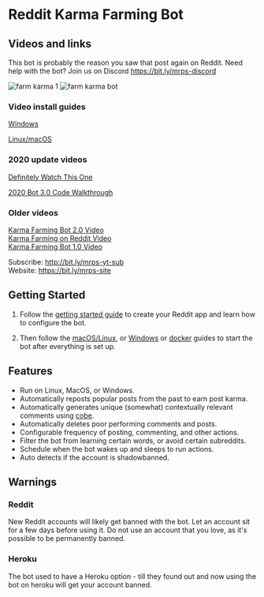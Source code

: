 # Reddit Karma Farming Bot

## Videos and links

This bot is probably the reason you saw that post again on Reddit. Need help with the bot? Join us on Discord https://bit.ly/mrps-discord 

![farm karma 1](https://user-images.githubusercontent.com/1307942/86540032-7e1a2c00-bef9-11ea-9266-16830c5b9dfa.png)
![farm karma bot](https://user-images.githubusercontent.com/1307942/86153469-a40a8f80-baf9-11ea-80b5-d86dd31108d6.png)

### Video install guides
[Windows](https://youtu.be/6ICjZUHO2_I)

[Linux/macOS](https://youtu.be/ga0OC6lYSRs)

### 2020 update videos

[Definitely Watch This One](https://www.youtube.com/watch?v=nWYRGXesb3I)

[2020 Bot 3.0 Code Walkthrough](https://www.youtube.com/watch?v=83zWIz3b7o0)

### Older videos

[Karma Farming Bot 2.0 Video](https://www.youtube.com/watch?v=CCMGHepPBso)  
[Karma Farming on Reddit Video](https://www.youtube.com/watch?v=8DrOERA5FGc)  
[Karma Farming Bot 1.0 Video](https://www.youtube.com/watch?v=KgWsqKkDEtI)  

Subscribe: http://bit.ly/mrps-yt-sub  
Website: https://bit.ly/mrps-site  

## Getting Started

1. Follow the [getting started guide](docs/1-getting-started.md) to create your Reddit app and learn how to configure the bot.

2. Then follow the [macOS/Linux](docs/2-linux-macos.md), or [Windows](docs/3-windows.md) or [docker](docs/4-docker-guide.md) guides to start the bot after everything is set up.

## Features

- Run on Linux, MacOS, or Windows.
- Automatically reposts popular posts from the past to earn post karma.
- Automatically generates unique (somewhat) contextually relevant comments using [cobe](https://github.com/pteichman/cobe).
- Automatically deletes poor performing comments and posts.
- Configurable frequency of posting, commenting, and other actions.
- Filter the bot from learning certain words, or avoid certain subreddits.
- Schedule when the bot wakes up and sleeps to run actions.
- Auto detects if the account is shadowbanned.

## Warnings

### Reddit

New Reddit accounts will likely get banned with the bot. Let an account sit for a few days before using it. Do not use an account that you love, as it's possible to be permanently banned.

### Heroku

The bot used to have a Heroku option - till they found out and now using the bot on heroku will get your account banned.

